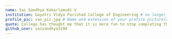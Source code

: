 ```yaml
---
name: Sai Sandhya Kakarlamudi V 
institution: Gayatri Vidya Parishad College of Engineering # no longer than 58 characters
profile_pic: san_pic.jpg # Name and extension of your profile picture(ex. mona.png)
quote: College has thought me that it is more fun to stop completing things and start living them. In the end, all I have is utmost gratitude for everyone who has been on this amazing journey with me. # no longer than 100 characters
github_user: saisandhya3198
---
```

